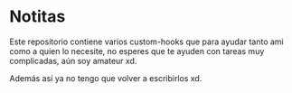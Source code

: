# Notitas

Este repositorio contiene varios custom-hooks que para ayudar tanto ami como a quien lo necesite, no esperes que te ayuden con tareas muy complicadas, aún soy amateur xd.

Además así ya no tengo que volver a escribirlos xd.
